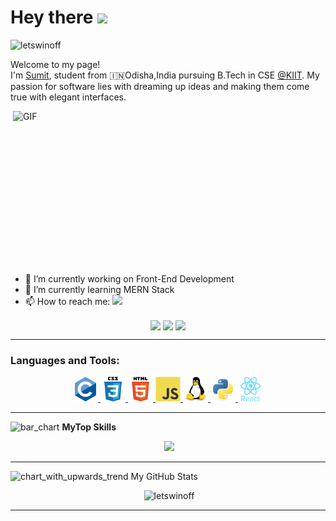 # Hey there <img src="https://camo.githubusercontent.com/e8e7b06ecf583bc040eb60e44eb5b8e0ecc5421320a92929ce21522dbc34c891/68747470733a2f2f6d656469612e67697068792e636f6d2f6d656469612f6876524a434c467a6361737252346961377a2f67697068792e676966" width="40px" data-canonical-src="https://media.giphy.com/media/hvRJCLFzcasrR4ia7z/giphy.gif" style="max-width:100%;"> 



<p align="left"> <img src="https://komarev.com/ghpvc/?username=letswinoff&label=Profile%20views&color=0e75b6&style=flat" alt="letswinoff" /> </p>



Welcome to my page!<br>
I'm <a href="https://github.com/letswinoff" rel="nofollow">Sumit</a>, student from 🇮🇳Odisha,India pursuing B.Tech in CSE [@KIIT](https://kiitee.kiit.ac.in/). My passion for software lies with dreaming up ideas and making them come true with elegant interfaces.

<img align="right" alt="GIF" src="https://github.com/abhisheknaiidu/abhisheknaiidu/raw/master/code.gif?raw=true" width="500" height="260" style="max-width:100%;">


- 🔭 I’m currently working on Front-End Development
- 🌱 I’m currently learning MERN Stack
- 📫 How to reach me:   <img src="https://media.giphy.com/media/QmGShkWAWid2hzCqHE/giphy.gif" width="10px">

<p align="center">
<a href="https://linkedin.com/in/sumit-sahoo-158582205" target="blank"><img align="center" src="https://img.shields.io/badge/linkedin-%230077B5.svg?&amp;style=for-the-badge&amp;logo=linkedin&amp;logoColor=white" style="max-width:100%;"></a>
<a href="https://github.com/letswinoff" target="blank"><img align="center" src="https://img.shields.io/badge/GitHub-black.svg?&amp;style=for-the-badge&amp;logo=github&amp;logoColor=white" style="max-width:100%;"></a>
<a href="mailto:sumitsahoof5@gmail.com?subject=Hello%20Sumit,%20From%20Github" target="blank"><img align="center" src="https://img.shields.io/badge/gmail-%23D14836.svg?&amp;style=for-the-badge&amp;logo=gmail&amp;logoColor=white" style="max-width:100%;"></a> 
<hr>


<h3 align="left">Languages and Tools:</h3>
<p align="center"> <a href="https://www.cprogramming.com/" target="_blank"> <img src="https://raw.githubusercontent.com/devicons/devicon/master/icons/c/c-original.svg" alt="c" width="40" height="40"/> </a> <a href="https://www.w3schools.com/css/" target="_blank"> <img src="https://raw.githubusercontent.com/devicons/devicon/master/icons/css3/css3-original-wordmark.svg" alt="css3" width="40" height="40"/> </a> <a href="https://www.w3.org/html/" target="_blank"> <img src="https://raw.githubusercontent.com/devicons/devicon/master/icons/html5/html5-original-wordmark.svg" alt="html5" width="40" height="40"/> </a> <a href="https://developer.mozilla.org/en-US/docs/Web/JavaScript" target="_blank"> <img src="https://raw.githubusercontent.com/devicons/devicon/master/icons/javascript/javascript-original.svg" alt="javascript" width="40" height="40"/> </a> <a href="https://www.linux.org/" target="_blank"> <img src="https://raw.githubusercontent.com/devicons/devicon/master/icons/linux/linux-original.svg" alt="linux" width="40" height="40"/> </a> <a href="https://www.python.org" target="_blank"> <img src="https://raw.githubusercontent.com/devicons/devicon/master/icons/python/python-original.svg" alt="python" width="40" height="40"/> </a> <a href="https://reactjs.org/" target="_blank"> <img src="https://raw.githubusercontent.com/devicons/devicon/master/icons/react/react-original-wordmark.svg" alt="react" width="40" height="40"/> </a> </p>


<hr>
<p><g-emoji class="g-emoji" alias="bar_chart" fallback-src="https://github.githubassets.com/images/icons/emoji/unicode/1f4ca.png"><img class="emoji" alt="bar_chart" height="20" width="20" src="https://github.githubassets.com/images/icons/emoji/unicode/1f4ca.png"></g-emoji> <strong>MyTop Skills</strong></p>

<p align="center">&nbsp;<img src="https://github-readme-stats.vercel.app/api/top-langs/?username=letswinoff&theme=gotham&hide_langs_below=1">


<hr>
<p><g-emoji class="g-emoji" alias="chart_with_upwards_trend" fallback-src="https://github.githubassets.com/images/icons/emoji/unicode/1f4c8.png"><img class="emoji" alt="chart_with_upwards_trend" height="20" width="20" src="https://github.githubassets.com/images/icons/emoji/unicode/1f4c8.png"></g-emoji> My GitHub Stats</p>

<p align="center">&nbsp;<img src="https://github-readme-stats.vercel.app/api?username=letswinoff&show_icons=true&theme=gotham" alt="letswinoff" /></p>
<hr>




